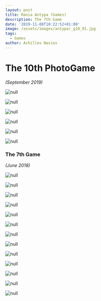 ```yaml
---
layout: post
title: Rania Antypa (Games)
description: The 7th Game
date: '2019-11-08T10:22:52+01:00'
image: /assets/images/antypar_g10_01.jpg
tags:
  - Games
author: Achilles Nasios
---
```

# The 10th PhotoGame

_(September 2019)_

![null](/assets/images/antypar_g10_01.jpg)

![null](/assets/images/antypar_g10_02.jpg)

![null](/assets/images/antypar_g10_03.jpg)

![null](/assets/images/antypar_g10_04.jpg)

![null](/assets/images/antypar_g10_05.jpg)

![null](/assets/images/antypar_g10_06.jpg)

### The 7th Game

_(June 2018)_

![null](/assets/images/antypag7_01.jpg)

![null](/assets/images/antypag7_02.jpg)

![null](/assets/images/antypag7_03.jpg)

![null](/assets/images/antypag7_04.jpg)

![null](/assets/images/antypag7_05.jpg)

![null](/assets/images/antypag7_06.jpg)

![null](/assets/images/antypag7_07.jpg)

![null](/assets/images/antypag7_08.jpg)

![null](/assets/images/antypag7_09.jpg)

![null](/assets/images/antypag7_10.jpg)

![null](/assets/images/antypag7_11.jpg)

![null](/assets/images/antypag7_12.jpg)

![null](/assets/images/antypag7_presentation.jpg)
